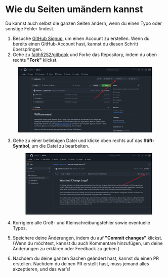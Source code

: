# Wie du Seiten umändern kannst

Du kannst auch selbst die ganzen Seiten ändern, wenn du einen Typo oder sonstige Fehler findest.

1. Besuche [GitHub Signup](https://github.com/signup?source=login), um einen Account zu erstellen. Wenn du bereits einen GitHub-Account hast, kannst du diesen Schritt überspringen.
2. Gehe zu [fatih5252/gitbook](https://github.com/fatih5252/gitbook) und Forke das Repository, indem du oben rechts **"Fork"** klickst.

<figure><img src="https://github.com/Fatih5252/gitbook/raw/main/.gitbook/assets/image%20(1).png" alt="" width="563"><figcaption></figcaption></figure>

3.  Gehe zu einer beliebigen Datei und klicke oben rechts auf das **Stift-Symbol**, um die Datei zu bearbeiten.



    <figure><img src="https://github.com/Fatih5252/gitbook/raw/main/.gitbook/assets/image%20(2).png" alt="" width="563"><figcaption></figcaption></figure>
4. Korrigiere alle Groß- und Kleinschreibungsfehler sowie eventuelle Typos.
5. Speichere deine Änderungen, indem du auf **"Commit changes"** klickst. (Wenn du möchtest, kannst du auch Kommentare hinzufügen, um deine Änderungen zu erklären oder Feedback zu geben.)
6. Nachdem du deine ganzen Sachen geändert hast, kannst du einen PR erstellen. Nachdem du deinen PR erstellt hast, muss jemand alles akzeptieren, und das war’s!
